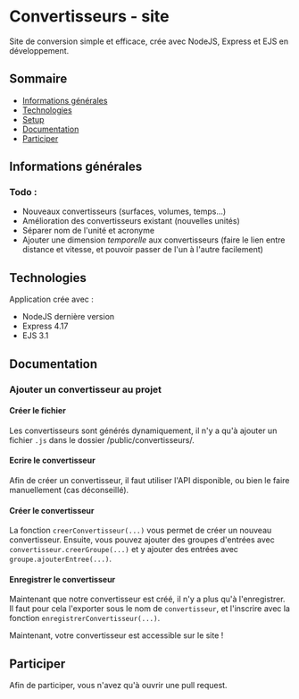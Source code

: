 # Convertisseurs - site

Site de conversion simple et efficace, crée avec NodeJS, Express et EJS en développement.

## Sommaire

* [Informations générales](#Informations-générales)
* [Technologies](#technologies)
* [Setup](#setup)
* [Documentation](#documentation)
* [Participer](#participer)

## Informations générales

### Todo :

* Nouveaux convertisseurs (surfaces, volumes, temps...)
* Amélioration des convertisseurs existant (nouvelles unités)
* Séparer nom de l'unité et acronyme
* Ajouter une dimension *temporelle* aux convertisseurs (faire le lien entre distance et vitesse, et pouvoir passer de l'un à l'autre facilement)

## Technologies

Application crée avec :

* NodeJS dernière version
* Express 4.17
* EJS 3.1

## Documentation

### Ajouter un convertisseur au projet

#### Créer le fichier

Les convertisseurs sont générés dynamiquement, il n'y a qu'à ajouter un fichier `.js` dans le dossier /public/convertisseurs/.

#### Ecrire le convertisseur

Afin de créer un convertisseur, il faut utiliser l'API disponible, ou bien le faire manuellement (cas déconseillé).

#### Créer le convertisseur

La fonction `creerConvertisseur(...)` vous permet de créer un nouveau convertisseur. Ensuite, vous pouvez ajouter des groupes d'entrées avec `convertisseur.creerGroupe(...)` et y ajouter des entrées avec `groupe.ajouterEntree(...)`.

#### Enregistrer le convertisseur

Maintenant que notre convertisseur est créé, il n'y a plus qu'à l'enregistrer. Il faut pour cela l'exporter sous le nom de `convertisseur`, et l'inscrire avec la fonction `enregistrerConvertisseur(...)`.

Maintenant, votre convertisseur est accessible sur le site !

## Participer

Afin de participer, vous n'avez qu'à ouvrir une pull request.
